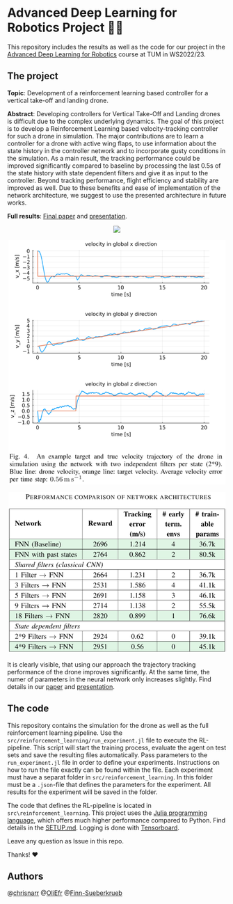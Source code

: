 # Advanced Deep Learning for Robotics Project 🤖🚀

This repository includes the results as well as the code for our project in the [Advanced Deep Learning for Robotics](https://bbaeuml.github.io/tum-adlr/adlr/index.html) course at TUM in WS2022/23.

## The project

**Topic**: Development of a reinforcement learning based controller for a vertical take-off and landing drone.

**Abstract**: Developing controllers for Vertical Take-Off and Landing drones is difficult due to the complex underlying dynamics. The goal of this project is to develop a Reinforcement Learning based velocity-tracking controller for such a drone in simulation. The major contributions are to learn a controller for a drone with active wing flaps, to use information about the state history in the controller network and to incorporate gusty conditions in the simulation. As a main result, the tracking performance could be improved significantly compared to baseline by processing the last 0.5s of the state history with state dependent filters and give it as input to the controller. Beyond tracking performance, flight efficiency and stability are improved as well. Due to these benefits and ease of implementation of the network architecture, we suggest to use the presented architecture in future works.

**Full results**: [Final paper](FinalReport-InClassPaper.pdf) and [presentation](FinalPresentation.pdf).



<p align="center">
  <img width="500" src="images/drone.png">
</p>
<p align="center">
  <img width="500" src="images/trajectory.png">
</p>
<p align="center">
  <img width="500" src="images/results.png">
</p>

It is clearly visible, that using our approach the trajectory tracking performance of the drone improves significantly. At the same time, the numer of parameters in the neural network only increases slightly. Find details in our [paper](FinalReport-InClassPaper.pdf) and [presentation](FinalPresentation.pdf).




## The code
This repository contains the simulation for the drone as well as the full reinforcement learning pipeline. Use the `src/reinforcement_learning/run_experiment.jl` file to execute the RL-pipeline. This script will start the training process, evaluate the agent on test sets and save the resulting files automatically. Pass parameters to the `run_experiment.jl` file in order to define your experiments. Instructions on how to run the file exactly can be found within the file. Each experiment must have a separat folder in `src/reinforcement_learning`. In this folder must be a `.json`-file that defines the parameters for the experiment. All results for the experiment will be saved in the folder.

The code that defines the RL-pipeline is located in `src\reinforcement_learning`. This project uses the [Julia programming language](https://julialang.org/), which offers much higher performance compared to Python. Find details in the [SETUP.md](SETUP.md). Logging is done with [Tensorboard](https://www.tensorflow.org/tensorboard).

Leave any question as Issue in this repo.

Thanks! ❤️


## Authors
@[chrisnarr](https://github.com/chrisnarr)
@[OliEfr](https://github.com/OliEfr)
@[Finn-Sueberkrueb](https://github.com/Finn-Sueberkrueb)
